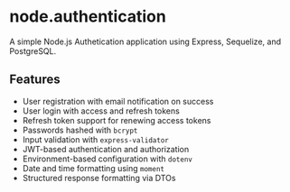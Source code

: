 # node.authentication

A simple Node.js Authetication application using Express, Sequelize, and PostgreSQL.

## Features

- User registration with email notification on success
- User login with access and refresh tokens
- Refresh token support for renewing access tokens
- Passwords hashed with `bcrypt`
- Input validation with `express-validator`
- JWT-based authentication and authorization
- Environment-based configuration with `dotenv`
- Date and time formatting using `moment`
- Structured response formatting via DTOs
